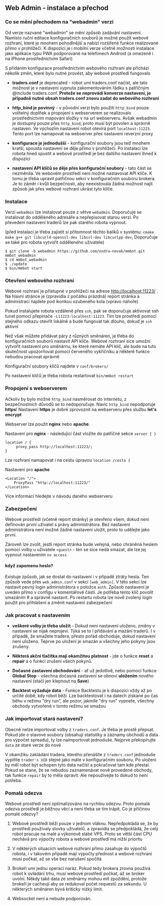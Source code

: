 ## Web Admin - instalace a přechod

### Co se mění přechodem na "webadmin" verzi

Od verze nazvané "webadmin" se mění způsob zadávání nastavení. Namísto ruční editace konfiguračních souborů je možné použít webové rozhraní, které je mnohem pohodlnější a nabízí rozšířené funkce realizované přímo v prohlížeči. K dispozici je i mobilní verze včetně možnosti instalace jako aplikace typu PWA podporované na telefonech Android (a omezeně i na iPhone prostřednictvím Safari)

S přidáním konfigurace prostřednictvím webového rozhraní ale přichází několik změn, které bylo nutné provést, aby webové prostředí fungovalo

- **traders.conf** je deprecated - robot umí traders.conf načíst, ale tato možnost je v nastavení vypnuta zakomentováním řádku s patřičným @include traders.conf. **Protože se neprovádí konverze nastavení, je případně nutné obsah traders.conf znovu zadat do webového rozhraní**

- **http_bind je povinný** - v původní verzi bylo použití `http_bind` pouze volitelný doplňek a propojení s webserverem se realizovalo prostřednictvím mapování složky v na url webserveru. Avšak webadmin je dostupný pouze přes `http_bind`, proto musí být povolen a správně nastaven. Ve výchozím nastavení robot otevírá port `localhost:11223`. Tento port lze namapovat na webserver přes nastavení reverzní proxy

- **konfigurace je jednodušší** - konfigurační soubory jsou teď mnohem kratší, spousta nastavení se děje přímo v prohlížeči. Po instalaci lze robota hned spustit a webové prostředí je bez dalšího nastavení ihned k dispozici

- **nastavení API klíčů se děje přes konfigurační soubory** - tato část se nezměnila. Ve webovém prostředí není možné nastavovat API klíče. K tomu je třeba upravit patřičnou sekci v konfiguračním souboru brokera. Je to záměr i kvůli bezpečnosti, aby neexistovala žádná možnost najít způsob jak přes webové rozhraní ukrást tyto klíče.

### Instalace 

Verzi `webadmin` lze instalovat pouze z větve `webadmin`. Doporučuje se instalovat do odděleného adresáře a nepřepisovat starou verzi. Po převedení nastavení traderů lze pak starého robota vypnout.

(před instalací je třeba zajistit si přítomnost těchto balíků v systému: 
`cmake make g++ git libcurl4-openssl-dev libssl-dev libcurlpp-dev`, Doporučuje se také pro robota vytvořit odděleného uživatele)

```
$ git clone -b webadmin https://github.com/ondra-novak/mmbot.git mmbot_webadmin
$ cd mmbot_webadmin
$ ./update
$ bin/mmbot start
```

### Otevření webového rozhraní

Webové rozhraní je přístupné v prohlížeči na adrese [http://localhost:11223/](http://localhost:11223/) . Na hlavní stránce je (zpravidla z počátku prázdná) report stránka a administraci najdete pod ikonkou ozubeného kola (vpravo nahoře)

Pokud instalujete robota vzdáleně přes `ssh`, pak se doporučuje aktivovat ssh tunel pomocí přepínače `-L11223:localhost:11223`. Tím lze prostředí pomocí stejného odkazu otevřít lokálně a bude fungovat tak dlouho, dokud je `ssh` aktivní

Než však můžete přidávat páry z různých směnáren, je třeba do konfiguračních souborů nastavit API klíče. Webové rozhraní sice umožní vytvořit nastavení pro směnárnu, ke které nemáte API klíč, ale bude na tuto skutečnost upozorňovat pomocí červeného vykřičníku a některé funkce nebudou pracovat správně

Konfigurační soubory klíčů najdete v `conf/brokers/`

Po nastavení klíčů je třeba robota restartovat `bin/mmbot restart`

### Propojení s webserverem

Ačkoliv by bylo možné `http_bind` nasměrovat do internetu, z bezpečnostních důvodů se to nedoporučuje. Navíc `http_bind` nepodporuje **https**! Nastavení **https** je dobré zprovoznit na webserveru přes službu **let's encrypt**

Webserver lze použít **nginx** nebo **apache**. 

Nastavení pro **nginx** - následující část vložíte do patřičné sekce `server { }`

```
location / {
	 proxy_pass http://localhost:11223/;
}
```

Lze rozhraní namapovat i na cestu úpravou `location /cesta {`


Nastavení pro **apache**

```
<Location "/">
    ProxyPass "http://localhost:11223/"
</Location>
```

Více informací hledejte v návodu daného webserveru

### Zabezpečení

Webové prostředí (včetně report stránky) je otevřeno všem, dokud není definován první uživatel s právy administrátora. Bez nastavení administrátora není možné žádné nastavení uložit, proto to udělejte jako první.

Zároveň lze zvolit, jestli report stránka bude veřejná, nebo chráněná heslem pomocí volby u uživatele `<guest>` - ten se sice nedá smazat, ale lze jej vypnout nastavením `no access`

#### když zapomenu heslo?

Existuje způsob, jak se dostat do nastavení i v případě ztráty hesla. Ten způsob vede přes `web_admin.conf` v sekci `[web_admin]`. V této sekci lze nastavit pevný login administrátora v položce `auth`. Způsob nastavení je uveden přímo v configu v komentářové části. Je potřeba tento klíč povolit smazáním # a správně nastavit. Po restartu robota lze nově zvolený login použít pro přihlášení a změnit nastavení zabezpečení

### Jak pracovat s nastavením

- **veškeré volby je třeba uložit** - Dokud není nastavení uloženo, změny v  nastavení se nijak neprojeví. Týká se to i přidávání a mazání traderů. I v případě, že smažete tradera, přesto pořád obchoduje, dokud nastavení není uloženo. Teprve po uložení je smazán a všechny jeho pokyny jsou zrušeny.

- **Některá akční tlačítka mají okamžitou platnost** - jde o funkce **reset** a **repair** a o funkci zrušení všech pokynů. 

- **Dočasné zastavení obchodování** - ať už jedotlivě, nebo pomocí funkce **Global Stop** - všechna dočasná zastavení se obnoví **uložením** nového nastavení (stačí jen klepnout na **Save**)

- **Backtest vyžaduje data** - Funkce Backtestu je k dispozici vždy až po určité době, kdy robot běží. Lze backtestovat i na datech získané po čas běhu v režimu "dry run", ale pozor, jakmile "dry run" vypnete, všechny obchody vytvořené v tomto režimu se smažou 


### Jak importovat stará nastavení?

Obecně nelze importovat volby z `traders.conf`. Je třeba je prostě přepsat. Pokud jde o stavové soubory (obsahují statistiky a záznamy obchodů a data pro výpočet spreadu), ty lze naimportovat jednoduše. Nejprve překopírujte `data` ze staré verze do nové

V okamžiku zakládání tradera, kterého přenášíte z `traders.conf` jednoduše vyplňte `trader's UID` stejné jako máte v konfiguračním souboru. Po uložení by měl robot být schopen tyto data načíst a pokračovat tam kde přestal. Pokud se stane, že se nebudou zaznamenávat nově provedené obchody, tak funkce `repair`  by to měla opravit. Ale nepoužívejte to dokud to není potřeba.

### Pomalá odezva

Webové prostředí není optimalizováno na rychlou odezvu. Proto pomalá odezva prostředí je běžnou věcí a není třeba se tím trápit. Co je příčinou pomalé odezvy?

 1. Webové prostředí běží pouze v jednom vláknu. Nepředpokládá se, že by prostředí používaly stovky uživatelů. a zpravidla se předpokládá, že celý robot pracuje na malé a  výkonově slabé VPS. Proto se větší část CPU nechává pro výpočty robota a webové prostředí má nižší prioritu
 
 2. V některých situacích webové rozhraní přímo zasahuje do výpočtů robota, i v takovém případě mají výpočty přednost a webové rozhraní musí počkat, až se vše bez narušení spočítá
 
 3. Brokeři umí jednu operaci naráz. Pokud tedy brokera zrovna používá robot k ovládání trhu, musí webové prostředí počkat, až se broker uvolní. Někdy také data ze směnárny mohou mít zpoždění, protože brokeři je cacheují aby se redukoval počet requestů za sekundu. U některých směnáren bývá kriticky nízký limit.
 
 4. Websocket není a nebude podporován.
 
  

